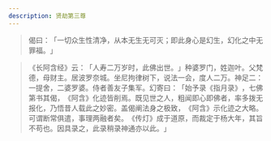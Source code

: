 ```yaml
---
description: 贤劫第三尊
---
```


> 偈曰：​「一切众生性清净，从本无生无可灭；即此身心是幻生，幻化之中无罪福。​」

> 《长阿含经》云：​「人寿二万岁时，此佛出世。​」种婆罗门，姓迦叶。父梵德，母财主。居波罗奈城。坐尼拘律树下，说法一会，度人二万。神足二：一提舍，二婆罗婆。侍者善友子集军。幻寄曰：​「始予录《指月录》​，七佛第书其偈，​《阿含》化迹皆削焉。既见世之人，粗闻即心即佛者，率多拨无报化，乃悟昔人载此之妙密。盖偈阐法身之极致，​《阿含》示化迹之大略。可谓断常俱遣，事理两融者矣。​《传灯》成于道原，而裁定于杨大年，其旨不苟也。因具录之，此录稍录神通亦以此。​」


